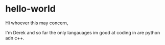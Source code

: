 # hello-world

Hi whoever this may concern,

I'm Derek and so far the only langauages im good at coding in are python adn c++.
